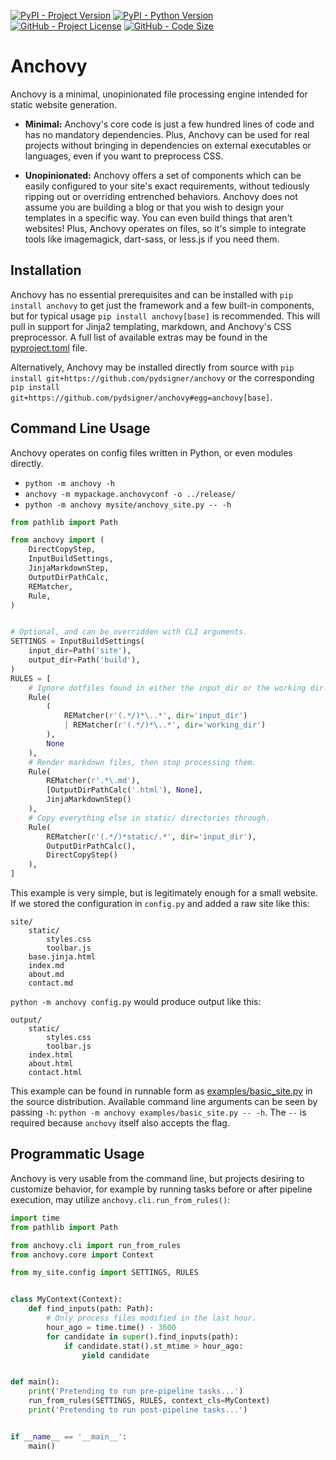 [![PyPI - Project Version](https://img.shields.io/pypi/v/anchovy)](https://pypi.org/project/anchovy)
[![PyPI - Python Version](https://img.shields.io/pypi/pyversions/anchovy)](https://pypi.org/project/anchovy)
[![GitHub - Project License](https://img.shields.io/github/license/pydsigner/anchovy)](https://github.com/pydsigner/anchovy)
[![GitHub - Code Size](https://img.shields.io/github/languages/code-size/pydsigner/anchovy)](https://github.com/pydsigner/anchovy)

# Anchovy

Anchovy is a minimal, unopinionated file processing engine intended for static
website generation.

* **Minimal:** Anchovy's core code is just a few hundred lines of code and has
  no mandatory dependencies. Plus, Anchovy can be used for real projects without
  bringing in dependencies on external executables or languages, even if you
  want to preprocess CSS.

* **Unopinionated:** Anchovy offers a set of components which can be easily
  configured to your site's exact requirements, without tediously ripping out
  or overriding entrenched behaviors. Anchovy does not assume you are building
  a blog or that you wish to design your templates in a specific way. You can
  even build things that aren't websites! Plus, Anchovy operates on files, so
  it's simple to integrate tools like imagemagick, dart-sass, or less.js if you
  need them.

## Installation

Anchovy has no essential prerequisites and can be installed with
`pip install anchovy` to get just the framework and a few built-in components,
but for typical usage `pip install anchovy[base]` is recommended. This will
pull in support for Jinja2 templating, markdown, and Anchovy's CSS preprocessor.
A full list of available extras may be found in the [pyproject.toml](./pyproject.toml)
file.

Alternatively, Anchovy may be installed directly from source with
`pip install git+https://github.com/pydsigner/anchovy` or the corresponding
`pip install git+https://github.com/pydsigner/anchovy#egg=anchovy[base]`.

## Command Line Usage

Anchovy operates on config files written in Python, or even modules directly.

* `python -m anchovy -h`
* `anchovy -m mypackage.anchovyconf -o ../release/`
* `python -m anchovy mysite/anchovy_site.py -- -h`

```python
from pathlib import Path

from anchovy import (
    DirectCopyStep,
    InputBuildSettings,
    JinjaMarkdownStep,
    OutputDirPathCalc,
    REMatcher,
    Rule,
)


# Optional, and can be overridden with CLI arguments.
SETTINGS = InputBuildSettings(
    input_dir=Path('site'),
    output_dir=Path('build'),
)
RULES = [
    # Ignore dotfiles found in either the input_dir or the working dir.
    Rule(
        (
            REMatcher(r'(.*/)*\..*', dir='input_dir')
            | REMatcher(r'(.*/)*\..*', dir='working_dir')
        ),
        None
    ),
    # Render markdown files, then stop processing them.
    Rule(
        REMatcher(r'.*\.md'),
        [OutputDirPathCalc('.html'), None],
        JinjaMarkdownStep()
    ),
    # Copy everything else in static/ directories through.
    Rule(
        REMatcher(r'(.*/)*static/.*', dir='input_dir'),
        OutputDirPathCalc(),
        DirectCopyStep()
    ),
]
```

This example is very simple, but is legitimately enough for a small website.
If we stored the configuration in `config.py` and added a raw site like this:
```
site/
    static/
        styles.css
        toolbar.js
    base.jinja.html
    index.md
    about.md
    contact.md
```
 `python -m anchovy config.py` would produce output like this:
```
output/
    static/
        styles.css
        toolbar.js
    index.html
    about.html
    contact.html
```

This example can be found in runnable form as [examples/basic_site.py](./examples/basic_site.py)
in the source distribution. Available command line arguments can be seen by
passing `-h`: `python -m anchovy examples/basic_site.py -- -h`. The `--` is
required because `anchovy` itself also accepts the flag.

## Programmatic Usage

Anchovy is very usable from the command line, but projects desiring to
customize behavior, for example by running tasks before or after pipeline
execution, may utilize `anchovy.cli.run_from_rules()`:

```python
import time
from pathlib import Path

from anchovy.cli import run_from_rules
from anchovy.core import Context

from my_site.config import SETTINGS, RULES


class MyContext(Context):
    def find_inputs(path: Path):
        # Only process files modified in the last hour.
        hour_ago = time.time() - 3600
        for candidate in super().find_inputs(path):
            if candidate.stat().st_mtime > hour_ago:
                yield candidate


def main():
    print('Pretending to run pre-pipeline tasks...')
    run_from_rules(SETTINGS, RULES, context_cls=MyContext)
    print('Pretending to run post-pipeline tasks...')


if __name__ == '__main__':
    main()
```
